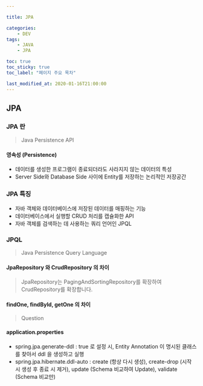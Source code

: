 ```yaml
---

title: JPA

categories:
    - DEV
tags:
    - JAVA
    - JPA

toc: true
toc_sticky: true
toc_label: "페이지 주요 목차"

last_modified_at: 2020-01-16T21:00:00
---
```


## JPA ##

### JPA 란 ###

> Java Persistence API

#### 영속성 (Persistence) ####

- 데이터를 생성한 프로그램이 종료되더라도 사라지지 않는 데이터의 특성
- Server Side와 Database Side 사이에 Entity를 저장하는 논리적인 저장공간

### JPA 특징 ###

- 자바 객체와 데이터베이스에 저장된 데이터를 매핑하는 기능
- 데이터베이스에서 실행할 CRUD 처리를 캡슐화한 API
- 자바 객체를 검색하는 데 사용하는 쿼리 언어인 JPQL

### JPQL ###

> Java Persistence Query Language

#### JpaRepository 와 CrudRepository 의 차이 ####

> JpaRepository는 PagingAndSortingRepository를 확장하여 CrudRepository를 확장합니다.

#### findOne, findById, getOne 의 차이 ####

> Question

#### application.properties ####

- spring.jpa.generate-ddl : true 로 설정 시, Entity Annotation 이 명시된 클래스를 찾아서 ddl 을 생성하고 실행
- spring.jpa.hibernate.ddl-auto : create (항상 다시 생성), create-drop (시작 시 생성 후 종료 시 제거), update (Schema 비교하여 Update), validate (Schema 비교만)